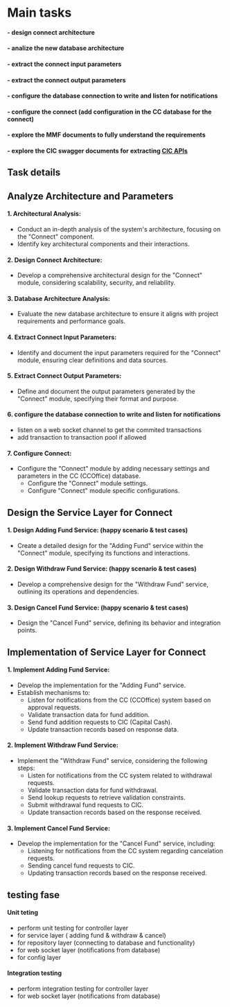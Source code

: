 # Main tasks

#### - design connect architecture

#### - analize the new database architecture

#### - extract the connect input parameters

#### - extract the connect output parameters

#### - configure the database connection to write and listen for notifications

#### - configure the connect (add configuration in the CC database for the connect)

#### - explore the MMF documents to fully understand the requirements

#### - explore the CIC swagger documents for extracting [CIC APIs](https://mobdev.teacomputers.com/fitsapi/swagger/index.html?urls.primaryName=Fund)

## Task details

## Analyze Architecture and Parameters

#### 1. Architectural Analysis:

- Conduct an in-depth analysis of the system's architecture, focusing on the "Connect" component.
- Identify key architectural components and their interactions.

#### 2. Design Connect Architecture:

- Develop a comprehensive architectural design for the "Connect" module, considering scalability, security, and reliability.

#### 3. Database Architecture Analysis:

- Evaluate the new database architecture to ensure it aligns with project requirements and performance goals.

#### 4. Extract Connect Input Parameters:

- Identify and document the input parameters required for the "Connect" module, ensuring clear definitions and data sources.

#### 5. Extract Connect Output Parameters:

- Define and document the output parameters generated by the "Connect" module, specifying their format and purpose.

#### 6. configure the database connection to write and listen for notifications

- listen on a web socket channel to get the commited transactions
- add transaction to transaction pool if allowed

#### 7. Configure Connect:

- Configure the "Connect" module by adding necessary settings and parameters in the CC (CCOffice) database.
  - Configure the "Connect" module settings.
  - Configure "Connect" module specific configurations.

## Design the Service Layer for Connect

#### 1. Design Adding Fund Service: (happy scenario & test cases)

- Create a detailed design for the "Adding Fund" service within the "Connect" module, specifying its functions and interactions.

#### 2. Design Withdraw Fund Service: (happy scenario & test cases)

- Develop a comprehensive design for the "Withdraw Fund" service, outlining its operations and dependencies.

#### 3. Design Cancel Fund Service: (happy scenario & test cases)

- Design the "Cancel Fund" service, defining its behavior and integration points.

## Implementation of Service Layer for Connect

#### 1. Implement Adding Fund Service:

- Develop the implementation for the "Adding Fund" service.
- Establish mechanisms to:
  - Listen for notifications from the CC (CCOffice) system based on approval requests.
  - Validate transaction data for fund addition.
  - Send fund addition requests to CIC (Capital Cash).
  - Update transaction records based on response data.

#### 2. Implement Withdraw Fund Service:

- Implement the "Withdraw Fund" service, considering the following steps:
  - Listen for notifications from the CC system related to withdrawal requests.
  - Validate transaction data for fund withdrawal.
  - Send lookup requests to retrieve validation constraints.
  - Submit withdrawal fund requests to CIC.
  - Update transaction records based on the response received.

#### 3. Implement Cancel Fund Service:

- Develop the implementation for the "Cancel Fund" service, including:
  - Listening for notifications from the CC system regarding cancelation requests.
  - Sending cancel fund requests to CIC.
  - Updating transaction records based on the response received.

## testing fase

#### Unit teting

- perform unit testing for controller layer
- for service layer ( adding fund & withdraw & cancel)
- for repository layer (connecting to database and functionality)
- for web socket layer (notifications from database)
- for config layer

#### Integration testing

- perform integration testing for controller layer
- for web socket layer (notifications from database)
